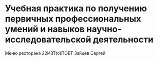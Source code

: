 # Учебная практика по получению первичных профессиональных умений и навыков научно-исследовательской деятельности
Меню ресторана
22ИВТ(б)ПОВТ
Зайцев Сергей

